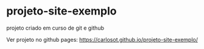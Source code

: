 # projeto-site-exemplo
 projeto criado em curso de git e github

Ver projeto no github pages: https://carlosot.github.io/projeto-site-exemplo/
